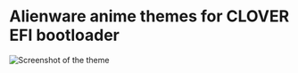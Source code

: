 # Alienware anime themes for CLOVER EFI bootloader
![Screenshot of the theme](https://thumbnail0.baidupcs.com/thumbnail/db5f75f207de293e0ff166bbe94bc30b?fid=1275461182-250528-287325433537724&time=1483354800&rt=sh&sign=FDTAER-DCb740ccc5511e5e8fedcff06b081203-h5ujsITuCj8w2k0s2ge54odT3po%3D&expires=8h&chkv=0&chkbd=0&chkpc=&dp-logid=42286535918665247&dp-callid=0&size=c710_u400&quality=100)
